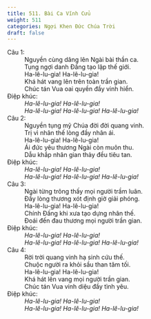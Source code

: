 ```yaml
---
title: 511. Bài Ca Vĩnh Cửu
weight: 511
categories: Ngợi Khen Đức Chúa Trời
draft: false
---
```

<dl><dt>Câu 1:</dt><dd data-verse="1">Nguyền cùng dâng lên Ngài bài thần ca. <br/>Tụng ngợi danh Đấng tạo lập thế giới. <br/>Ha-lê-lu-gia! Ha-lê-lu-gia! <br/>Khá hát vang lên trên toàn trần gian. <br/>Chúc tán Vua oai quyền đầy vinh hiển. </dd><dt>Điệp khúc:</dt><dd data-chorus="1"><em>Ha-lê-lu-gia! Ha-lê-lu-gia! <br/>Ha-lê-lu-gia! Ha-lê-lu-gia! Ha-lê-lu-gia! </em></dd><dt>Câu 2:</dt><dd data-verse="2">Nguyền tụng mỹ Chúa đời đời quang vinh. <br/>Trị vì nhân thế lòng đầy nhân ái. <br/>Ha-lê-lu-gia! Ha-lê-lu-gia! <br/>Ái đức yêu thương Ngài còn muôn thu. <br/>Dẫu khắp nhân gian thảy đều tiêu tan. </dd><dt>Điệp khúc:</dt><dd data-chorus="1"><em>Ha-lê-lu-gia! Ha-lê-lu-gia! <br/>Ha-lê-lu-gia! Ha-lê-lu-gia! Ha-lê-lu-gia! </em></dd><dt>Câu 3:</dt><dd data-verse="3">Ngài từng trông thấy mọi người trầm luân. <br/>Đầy lòng thương xót định giờ giải phóng. <br/>Ha-lê-lu-gia! Ha-lê-lu-gia! <br/>Chính Đấng khi xưa tạo dựng nhân thế. <br/>Đoái đến đau thương mọi người trần gian. </dd><dt>Điệp khúc:</dt><dd data-chorus="1"><em>Ha-lê-lu-gia! Ha-lê-lu-gia! <br/>Ha-lê-lu-gia! Ha-lê-lu-gia! Ha-lê-lu-gia! </em></dd><dt>Câu 4:</dt><dd data-verse="4">Rời trời quang vinh hạ sinh cứu thế. <br/>Chuộc người ra khỏi sầu than tăm tối. <br/>Ha-lê-lu-gia! Ha-lê-lu-gia! <br/>Khá hát lên vang mọi người trần gian. <br/>Chúc tán Vua vinh diệu đầy tình yêu. </dd><dt>Điệp khúc:</dt><dd data-chorus="1"><em>Ha-lê-lu-gia! Ha-lê-lu-gia! <br/>Ha-lê-lu-gia! Ha-lê-lu-gia! Ha-lê-lu-gia! </em></dd></dl>